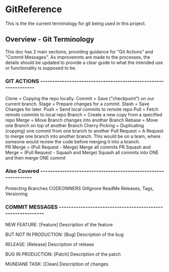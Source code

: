 # GitReference

This is the the current terminology for git being used in this project.  

## Overview - Git Terminology

This doc has 2 main sections, providing guidance for "Git Actions" and 
"Commit Messages".  As improvemnts are made to the processes, the details
should be updated to provide a clear guide to what the intended use or
functionality is supposed to be. 
 
 ### GIT ACTIONS ---------------------------------------------------------------
 
 Clone = Copying the repo locally.
 Commit = Save ("checkpoint") on our current branch.
 Stage = Prepare changes for a commit.
 Stash = Save Changes for later.
 Push = Send local commits to remote repo
 Pull = Fetch remote commits to local repo
 Branch = Create a new copy from a specified repo
 Merge = Move Branch changes into another Branch
 Rebase = Move one Branch on top of another Branch
 Cherry Picking = Duplicating (copying) one commit from one branch to another
 Pull Request = A Request to merge one branch into another branch.  This would 
    be on a team, where someone would review the code before merging it into 
    a branch.  
 PR Merge = (Pull Request - Merge) Merge all commits
 PR Squash and Merge = (Pull Request - Squash and Merge) 
    Squash all commits into ONE and then merge ONE commit
    
 ### Also Covered --------------------------------------------------------------
 Protecting Branches 
 CODEOWNERS
 GitIgnore
 ReadMe
 Releases, Tags, Versioning
 
 ### COMMIT MESSAGES -----------------------------------------------------------
 
 NEW FEATURE:
 [Feature] Description of the feature

 BUT NOT IN PRODUCTION:
 [Bug] Description of the bug

 RELEASE:
 [Release] Description of release

 BUG IN PRODUCTION:
 [Patch] Description of the patch
 
 MUNDANE TASK:
 [Clean] Description of changes

